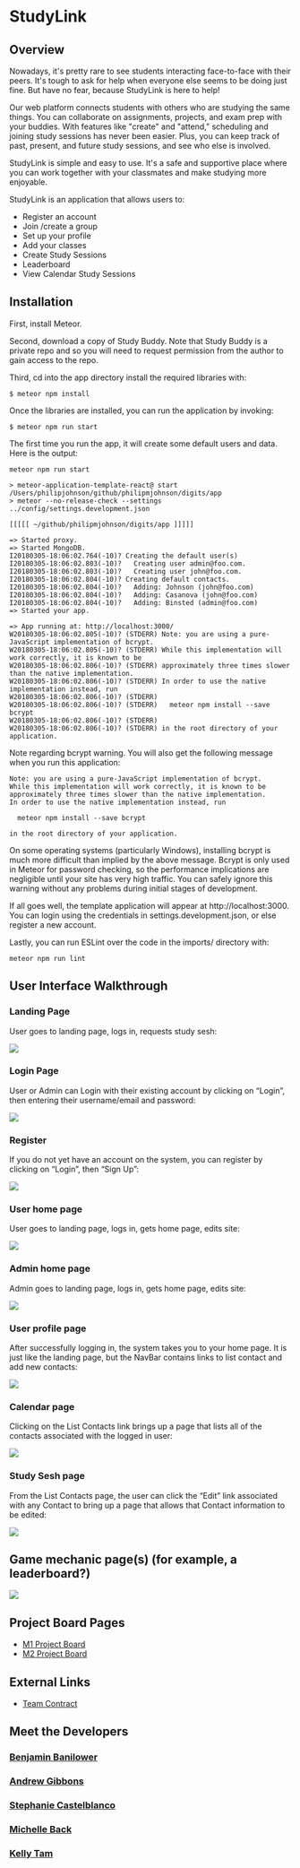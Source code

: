 # StudyLink

## Overview 
Nowadays, it's pretty rare to see students interacting face-to-face with their peers. It's tough to ask for help when everyone else seems to be doing just fine. But have no fear, because StudyLink is here to help!

Our web platform connects students with others who are studying the same things. You can collaborate on assignments, projects, and exam prep with your buddies. With features like "create" and "attend," scheduling and joining study sessions has never been easier. Plus, you can keep track of past, present, and future study sessions, and see who else is involved.

StudyLink is simple and easy to use. It's a safe and supportive place where you can work together with your classmates and make studying more enjoyable.

StudyLink is an application that allows users to:
  * Register an account
  * Join /create a group
  * Set up your profile
  * Add your classes
  * Create Study Sessions
  * Leaderboard
  * View Calendar Study Sessions


## Installation
First, install Meteor.

Second, download a copy of Study Buddy. Note that Study Buddy is a private repo and so you will need to request permission from the author to gain access to the repo.

Third, cd into the app directory install the required libraries with:

```
$ meteor npm install

```

Once the libraries are installed, you can run the application by invoking:

```
$ meteor npm run start

```

The first time you run the app, it will create some default users and data. Here is the output:

```
meteor npm run start

> meteor-application-template-react@ start /Users/philipjohnson/github/philipmjohnson/digits/app
> meteor --no-release-check --settings ../config/settings.development.json

[[[[[ ~/github/philipmjohnson/digits/app ]]]]]

=> Started proxy.                             
=> Started MongoDB.                           
I20180305-18:06:02.764(-10)? Creating the default user(s)
I20180305-18:06:02.803(-10)?   Creating user admin@foo.com.
I20180305-18:06:02.803(-10)?   Creating user john@foo.com.
I20180305-18:06:02.804(-10)? Creating default contacts.
I20180305-18:06:02.804(-10)?   Adding: Johnson (john@foo.com)
I20180305-18:06:02.804(-10)?   Adding: Casanova (john@foo.com)
I20180305-18:06:02.804(-10)?   Adding: Binsted (admin@foo.com)
=> Started your app.

=> App running at: http://localhost:3000/
W20180305-18:06:02.805(-10)? (STDERR) Note: you are using a pure-JavaScript implementation of bcrypt.
W20180305-18:06:02.805(-10)? (STDERR) While this implementation will work correctly, it is known to be
W20180305-18:06:02.806(-10)? (STDERR) approximately three times slower than the native implementation.
W20180305-18:06:02.806(-10)? (STDERR) In order to use the native implementation instead, run
W20180305-18:06:02.806(-10)? (STDERR) 
W20180305-18:06:02.806(-10)? (STDERR)   meteor npm install --save bcrypt
W20180305-18:06:02.806(-10)? (STDERR) 
W20180305-18:06:02.806(-10)? (STDERR) in the root directory of your application.
```

Note regarding bcrypt warning. You will also get the following message when you run this application:

```
Note: you are using a pure-JavaScript implementation of bcrypt.
While this implementation will work correctly, it is known to be
approximately three times slower than the native implementation.
In order to use the native implementation instead, run

  meteor npm install --save bcrypt

in the root directory of your application.
```

On some operating systems (particularly Windows), installing bcrypt is much more difficult than implied by the above message. Bcrypt is only used in Meteor for password checking, so the performance implications are negligible until your site has very high traffic. You can safely ignore this warning without any problems during initial stages of development.

If all goes well, the template application will appear at http://localhost:3000. You can login using the credentials in settings.development.json, or else register a new account.

Lastly, you can run ESLint over the code in the imports/ directory with:

```
meteor npm run lint
```
## User Interface Walkthrough

### Landing Page
User goes to landing page, logs in, requests study sesh:

<img src="doc/Page1.png">    

### Login Page
User or Admin can Login with their existing account by clicking on “Login”, then entering their username/email and password:

<img src="doc/Page2.png">    

### Register
If you do not yet have an account on the system, you can register by clicking on “Login”, then “Sign Up”:

<img src="doc/Page3.png">    

### User home page
User goes to landing page, logs in, gets home page, edits site:

<img src="doc/Page4.png">

### Admin home page
Admin goes to landing page, logs in, gets home page, edits site:

<img src="doc/Page6.png">   


### User profile page
After successfully logging in, the system takes you to your home page. It is just like the landing page, but the NavBar contains links to list contact and add new contacts:

<img src="doc/Page5.png">    

### Calendar page
Clicking on the List Contacts link brings up a page that lists all of the contacts associated with the logged in user:

<img src="doc/Page7.png">   


### Study Sesh page
From the List Contacts page, the user can click the “Edit” link associated with any Contact to bring up a page that allows that Contact information to be edited:

<img src="doc/Page8.png">  

## Game mechanic page(s) (for example, a leaderboard?)
<img src="doc/Page9.png">

## Project Board Pages
* [M1 Project Board](https://github.com/orgs/phoenix-codecrafters/projects/1)
* [M2 Project Board](https://github.com/orgs/phoenix-codecrafters/projects/2)

## External Links
* [Team Contract](https://docs.google.com/document/d/19e88MkfUT4tdWFnGkv8DtAIhVrYXPxZpmWGlqF-Ryiw/edit?usp=sharing)


## Meet the Developers

### [Benjamin Banilower](https://banilowben.github.io/)
### [Andrew Gibbons](https://andrewgibbons575.github.io)
### [Stephanie Castelblanco](https://stephanie-castelblanco.github.io/)
### [Michelle Back](https://michelle4929.github.io/)
### [Kelly Tam](https://ktam808.github.io/)

